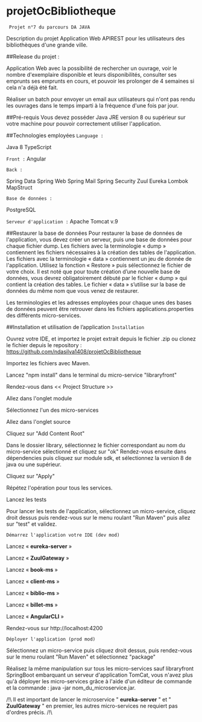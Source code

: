 # projetOcBibliotheque

` Projet n°7 du parcours DA JAVA`

Description du projet
Application Web APIREST pour les utilisateurs des bibliothèques d'une grande ville.

##Release du projet :

Application Web avec la possibilité de rechercher un ouvrage, voir le nombre d'exemplaire disponible et leurs disponibilités, consulter ses emprunts ses emprunts en cours, et pouvoir les prolonger de 4 semaines si cela n'a déjà été fait.

Réaliser un batch pour envoyer un email aux utilisateurs qui n'ont pas rendu les ouvrages dans le temps imparti à la fréquence d'une fois par jour.

##Pré-requis
Vous devez posséder Java JRE version 8 ou supérieur sur votre machine pour pouvoir correctement utiliser l'application.

##Technologies employées
`Language :`

Java 8 
TypeScript

`Front :`
Angular

`Back :`

Spring Data
Spring Web
Spring Mail
Spring Security
Zuul
Eureka
Lombok
MapStruct

`Base de données :`

PostgreSQL

`Serveur d'application :` Apache Tomcat v.9

##Restaurer la base de données
Pour restaurer la base de données de l'application, vous devez créer un serveur, puis une base de données pour chaque fichier dump. Les fichiers avec la terminologie « dump » contiennent les fichiers nécessaires à la création des tables de l'application. Les fichiers avec la terminologie « data » contiennent un jeu de donnée de l'application. Utilisez la fonction « Restore » puis sélectionnez le fichier de votre choix. Il est noté que pour toute création d’une nouvelle base de données, vous devrez obligatoirement débuté par le fichier « dump » qui contient la création des tables. Le fichier « data » s’utilise sur la base de données du même nom que vous venez de restaurer.

Les terminologies et les adresses employées pour chaque unes des bases de données peuvent être retrouver dans les fichiers applications.properties des différents micro-services.

##Installation et utilisation de l’application
`Installation`

Ouvrez votre IDE, et importez le projet extrait depuis le fichier .zip ou clonez le fichier depuis le repository : https://github.com/ndasilva1408/projetOcBibliotheque

Importez les fichiers avec Maven.

Lancez "npm install" dans le terminal du micro-service "libraryfront"

Rendez-vous dans << Project Structure >>

Allez dans l'onglet module

Sélectionnez l'un des micro-services

Allez dans l'onglet source

Cliquez sur "Add Content Root"

Dans le dossier library, sélectionnez le fichier correspondant au nom du micro-service sélectionné et cliquez sur "ok"
Rendez-vous ensuite dans dépendencies puis cliquez sur module sdk, et sélectionnez la version 8 de java ou une supérieur.

Cliquez sur "Apply"

Répétez l'opération pour tous les services.

Lancez les tests

Pour lancer les tests de l'application, sélectionnez un micro-service, cliquez droit dessus puis rendez-vous sur le menu roulant "Run Maven" puis allez sur "test" et validez.

`Démarrez l'application votre IDE (dev mod)`

Lancez « **eureka-server** »

Lancez « **ZuulGateway** »

Lancez « **book-ms** »

Lancez « **client-ms** »

Lancez « **biblio-ms** »

Lancez « **billet-ms** »

Lancez « **AngularCLI** »

Rendez-vous sur http://localhost:4200

`Déployer l'application (prod mod)`

Sélectionnez un micro-service puis cliquez droit dessus, puis rendez-vous sur le menu roulant "Run Maven" et sélectionnez "package"

Réalisez la même manipulation sur tous les micro-services sauf libraryfront SpringBoot embarquant un serveur d'application TomCat, vous n'avez plus qu'à déployer les micro-services grâce à l'aide d'un éditeur de commande et la commande : java -jar nom_du_microservice.jar.

/!\ Il est important de lancer le microservice " **eureka-server** " et " **ZuulGateway** " en premier, les autres micro-services ne requiert pas d'ordres précis. /!\


